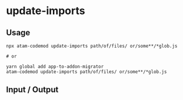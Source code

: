 # update-imports


## Usage

```
npx atam-codemod update-imports path/of/files/ or/some**/*glob.js

# or

yarn global add app-to-addon-migrator
atam-codemod update-imports path/of/files/ or/some**/*glob.js
```

## Input / Output

<!--FIXTURES_TOC_START-->
<!--FIXTURES_TOC_END-->

<!--FIXTURES_CONTENT_START-->
<!--FIXTURES_CONTENT_END-->
